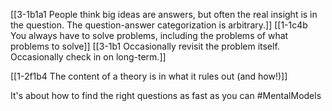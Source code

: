 [[3-1b1a1 People think big ideas are answers, but often the real insight is in the question. The question-answer categorization is arbitrary.]]
[[1-1c4b You always have to solve problems, including the problems of what problems to solve]]
[[3-1b1 Occasionally revisit the problem itself. Occasionally check in on long-term.]]

[[1-2f1b4 The content of a theory is in what it rules out (and how!)]]

It's about how to find the right questions as fast as you can
#MentalModels 